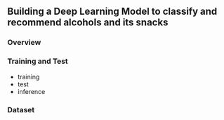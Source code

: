 ## Building a Deep Learning Model to classify and recommend alcohols and its snacks  

### Overview

### Training and Test
- training
- test
- inference

### Dataset